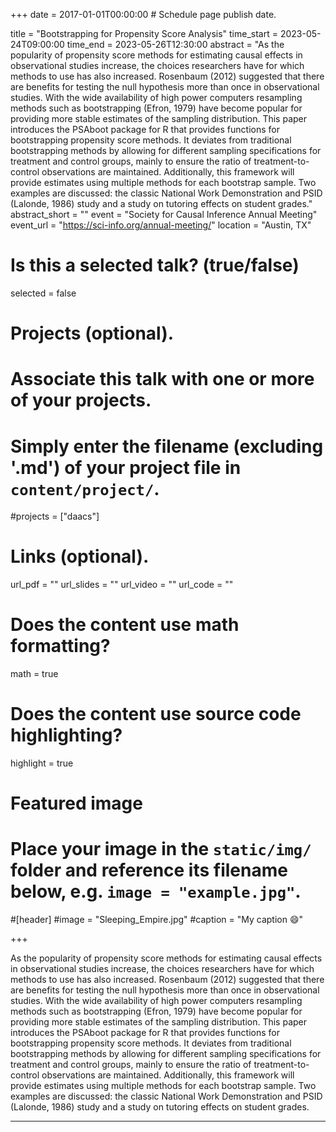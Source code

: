 +++
date = 2017-01-01T00:00:00  # Schedule page publish date.

title = "Bootstrapping for Propensity Score Analysis"
time_start = 2023-05-24T09:00:00
time_end = 2023-05-26T12:30:00
abstract = "As the popularity of propensity score methods for estimating causal effects in observational studies increase, the choices researchers have for which methods to use has also increased. Rosenbaum (2012) suggested that there are benefits for testing the null hypothesis more than once in observational studies. With the wide availability of high power computers resampling methods such as bootstrapping (Efron, 1979) have become popular for providing more stable estimates of the sampling distribution. This paper introduces the PSAboot package for R that provides functions for bootstrapping propensity score methods. It deviates from traditional bootstrapping methods by allowing for different sampling specifications for treatment and control groups, mainly to ensure the ratio of treatment-to-control observations are maintained. Additionally, this framework will provide estimates using multiple methods for each bootstrap sample. Two examples are discussed: the classic National Work Demonstration and PSID (Lalonde, 1986) study and a study on tutoring effects on student grades."
abstract_short = ""
event = "Society for Causal Inference Annual Meeting"
event_url = "https://sci-info.org/annual-meeting/"
location = "Austin, TX"

# Is this a selected talk? (true/false)
selected = false

# Projects (optional).
#   Associate this talk with one or more of your projects.
#   Simply enter the filename (excluding '.md') of your project file in `content/project/`.
#projects = ["daacs"]

# Links (optional).
url_pdf = ""
url_slides = ""
url_video = ""
url_code = ""

# Does the content use math formatting?
math = true

# Does the content use source code highlighting?
highlight = true

# Featured image
# Place your image in the `static/img/` folder and reference its filename below, e.g. `image = "example.jpg"`.
#[header]
#image = "Sleeping_Empire.jpg"
#caption = "My caption :smile:"

+++

As the popularity of propensity score methods for estimating causal effects in observational studies increase, the choices researchers have for which methods to use has also increased. Rosenbaum (2012) suggested that there are benefits for testing the null hypothesis more than once in observational studies. With the wide availability of high power computers resampling methods such as bootstrapping (Efron, 1979) have become popular for providing more stable estimates of the sampling distribution. This paper introduces the PSAboot package for R that provides functions for bootstrapping propensity score methods. It deviates from traditional bootstrapping methods by allowing for different sampling specifications for treatment and control groups, mainly to ensure the ratio of treatment-to-control observations are maintained. Additionally, this framework will provide estimates using multiple methods for each bootstrap sample. Two examples are discussed: the classic National Work Demonstration and PSID (Lalonde, 1986) study and a study on tutoring effects on student grades.

______

